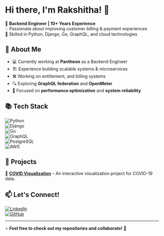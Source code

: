 # Hi there, I'm Rakshitha! 👋  

🚀 **Backend Engineer | 10+ Years Experience**  
💡 Passionate about improving customer billing & payment experiences  
🔧 Skilled in Python, Django, Go, GraphQL, and cloud technologies  

## 📌 About Me  
- 💻 Currently working at **Pantheon** as a Backend Engineer  
- 🏗️ Experience building scalable systems & microservices  
- 🛠️ Working on entitlement, and billing systems  
- 🔍 Exploring **GraphQL federation** and **OpenMeter**  
- 🎯 Focused on **performance optimization** and **system reliability**  

## 📚 Tech Stack  
![Python](https://img.shields.io/badge/Python-3776AB?style=for-the-badge&logo=python&logoColor=white)  
![Django](https://img.shields.io/badge/Django-092E20?style=for-the-badge&logo=django&logoColor=white)  
![Go](https://img.shields.io/badge/Go-00ADD8?style=for-the-badge&logo=go&logoColor=white)  
![GraphQL](https://img.shields.io/badge/GraphQL-E10098?style=for-the-badge&logo=graphql&logoColor=white)  
![PostgreSQL](https://img.shields.io/badge/PostgreSQL-336791?style=for-the-badge&logo=postgresql&logoColor=white)  
![AWS](https://img.shields.io/badge/AWS-232F3E?style=for-the-badge&logo=amazon-aws&logoColor=white)  

## 📂 Projects  
🔹 **[COVID Visualization](https://github.com/PrabhuRakshitha/COVID-Visualization)** – An interactive visualization project for COVID-19 data.  


## 📫 Let's Connect!  
[![LinkedIn](https://img.shields.io/badge/LinkedIn-%230077B5.svg?&style=for-the-badge&logo=linkedin&logoColor=white)](https://www.linkedin.com/in/rakshitha-prabhu-28940640/)  
[![GitHub](https://img.shields.io/badge/GitHub-%2312100E.svg?&style=for-the-badge&logo=github&logoColor=white)](https://github.com/PrabhuRakshitha)  

---

⭐ **Feel free to check out my repositories and collaborate!** 🚀  
